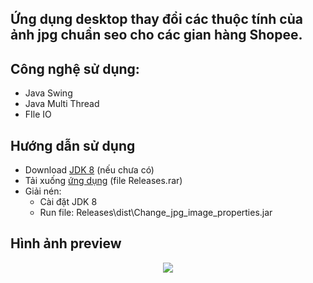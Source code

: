 ## Ứng dụng desktop thay đổi các thuộc tính của ảnh jpg chuẩn seo cho các gian hàng Shopee.

## Công nghệ sử dụng:
- Java Swing
- Java Multi Thread
- FIle IO

## Hướng dẫn sử dụng
- Download [JDK 8](https://www.oracle.com/java/technologies/downloads/#java8) (nếu chưa có)
- Tải xuống [ứng dụng](https://github.com/anhdh-gh/Change_jpg_image_properties_for_seo_shopee/releases/tag/image) (file Releases.rar)
- Giải nén:
  - Cài đặt JDK 8
  - Run file: Releases\dist\Change_jpg_image_properties.jar

## Hình ảnh preview
<p align="center">
  <img src="https://user-images.githubusercontent.com/79781308/173051517-fb73d846-d44e-4c91-87c6-8aa2fceb664e.png" />
</p>
